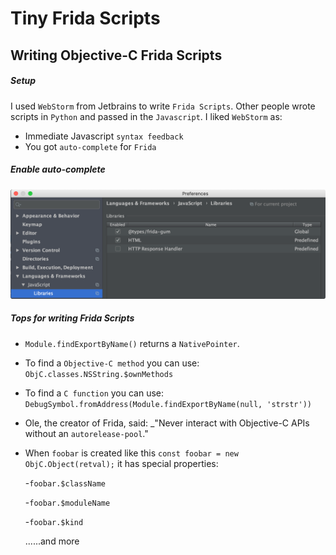 # Tiny Frida Scripts


 
## Writing Objective-C Frida Scripts
##### Setup
 I used `WebStorm` from Jetbrains to write `Frida Scripts`.  Other people wrote scripts in `Python` and passed in the `Javascript`.  I liked `WebStorm` as:
 
  - Immediate Javascript `syntax feedback`
  - You got `auto-complete` for `Frida`
 
##### Enable auto-complete
![](.README_images/webstorm_setup_frida_autocomplete.png)
##### Tops for writing Frida Scripts
 - `Module.findExportByName()` returns a `NativePointer`.
 - To find a `Objective-C method` you can use: `ObjC.classes.NSString.$ownMethods`
 - To find a `C function` you can use: `DebugSymbol.fromAddress(Module.findExportByName(null, 'strstr'))`
 - Ole, the creator of Frida, said: _"Never interact with Objective-C APIs without an `autorelease-pool`."
 - When `foobar` is created like this `const foobar = new ObjC.Object(retval);` it has special properties:
 
    -`foobar.$className`
 
    -`foobar.$moduleName`
 
    -`foobar.$kind`
    
    ......and more

